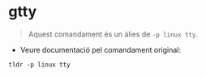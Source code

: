 # gtty

> Aquest comandament és un àlies de `-p linux tty`.

- Veure documentació pel comandament original:

`tldr -p linux tty`
